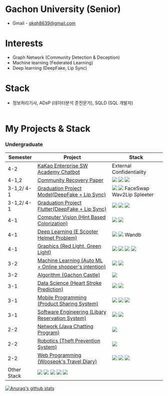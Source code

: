 # Gachon University (Senior)
* Gmail - qkqh8639@gmail.com

# Interests
* Graph Network (Community Detection & Deception)
* Machine learning (Federated Learning) 
* Deep learning (DeepFake, Lip Sync)

# Stack
* 정보처리기사, ADsP (데이터분석 준전문가), SQLD (SQL 개발자) <br><br>

# My Projects & Stack

### Undergraduate

| Semester | Project | Stack |
| -------- | ------- | ----- |
| 4-2 | [KaKao Enterprise SW Academy Chatbot](https://github.com/dntjr41/KAKAO_Chatbot_Lab) | External Confidentiality |
| 4-1,2 | [Community Recovery Paper](https://github.com/dntjr41/Community_Recovery_Paper) | <img src="https://img.shields.io/badge/Python-3776AB?style=flat-square&logo=Python&logoColor=white" /> <img src="https://img.shields.io/badge/GoogleColab-F9AB00?style=flat-square&logo=GoogleColab&logoColor=white" /> <img src="https://img.shields.io/badge/Notion-000000?style=flat-square&logo=Notion&logoColor=white" /> |
| 3-1,2/ 4-1 | [Graduation Project Model(DeepFake + Lip Sync)](https://github.com/dntjr41/Graduation_project/wiki) | <img src="https://img.shields.io/badge/Python-3776AB?style=flat-square&logo=Python&logoColor=white" /> <img src="https://img.shields.io/badge/Flask-000000?style=flat-square&logo=Flask&logoColor=white" /> FaceSwap Wav2Lip Spleeter |
| 3-1,2/ 4-1 | [Graduation Project Flutter(DeepFake + Lip Sync)](https://github.com/dntjr41/Flutter/wiki) | <img src="https://img.shields.io/badge/Flutter-02569B?style=flat-square&logo=Flutter&logoColor=white" /> <img src="https://img.shields.io/badge/AndroidStudio-3DDC84?style=flat-square&logo=AndroidStudio&logoColor=white" /> <img src="https://img.shields.io/badge/Firebase-FFCA28?style=flat-square&logo=Firebase&logoColor=white" /> |
| 4-1 | [Computer Vision (Hint Based Colorization)](https://github.com/dntjr41/CV_TermP/wiki) | <img src="https://img.shields.io/badge/Kaggle-20BEFF?style=flat-square&logo=Kaggle&logoColor=white" /> <img src="https://img.shields.io/badge/GoogleColab-F9AB00?style=flat-square&logo=GoogleColab&logoColor=white" /> |
| 4-1 | [Deep Learning (E Scooter Helmet Problem)](https://github.com/dntjr41/DeepLearning_TermP/wiki) | <img src="https://img.shields.io/badge/Python-3776AB?style=flat-square&logo=Python&logoColor=white" /> <img src="https://img.shields.io/badge/YOLO-00FFFF?style=flat-square&logo=YOLO&logoColor=white" /> Wandb |
| 4-1 | [Graphics (Red Light, Green Light)](https://github.com/dntjr41/Graphics_termProject) | <img src="https://img.shields.io/badge/JavaScript-F7DF1E?style=flat-square&logo=JavaScript&logoColor=white" /> <img src="https://img.shields.io/badge/CSS3-1572B6?style=flat-square&logo=CSS3&logoColor=white" /> <img src="https://img.shields.io/badge/PHP-777BB4?style=flat-square&logo=PHP&logoColor=white" /> <img src="https://img.shields.io/badge/Threejs-000000?style=for-the-badge&logo=Threejs&logoColor=white"> |
| 3-2 | [Machine Learning (Auto ML +  Online shopper's intention)](https://github.com/dntjr41/MachineLearning_termProject) | <img src="https://img.shields.io/badge/Python-3776AB?style=flat-square&logo=Python&logoColor=white" /> <img src="https://img.shields.io/badge/scikit-learn-F7931E?style=flat-square&logo=scikit-learn&logoColor=white" /> |
| 3-2 | [Algorithm (Gachon Castle)](https://github.com/dntjr41/Algorithm_TermP) | <img src="https://img.shields.io/badge/Java-007396?style=flat-square&logo=Java&logoColor=white" /> |
| 3-1 | [Data Science (Heart Stroke Prediction)](https://github.com/dntjr41/Data-Science_Term-Project) | <img src="https://img.shields.io/badge/Python-3776AB?style=flat-square&logo=Python&logoColor=white" /> <img src="https://img.shields.io/badge/scikit-learn-F7931E?style=flat-square&logo=scikit-learn&logoColor=white" /> |
| 3-1 | [Mobile Programming (Product Sharing System)](https://github.com/dntjr41/Mobile-Programming-14_term-project) | <img src="https://img.shields.io/badge/AndroidStudio-3DDC84?style=flat-square&logo=AndroidStudio&logoColor=white" /> <img src="https://img.shields.io/badge/Firebase-FFCA28?style=flat-square&logo=Firebase&logoColor=white" /> <img src="https://img.shields.io/badge/MySQL-4479A1?style=flat-square&logo=MySQL&logoColor=white" /> |
| 3-1 | [Software Engineering (Libary Reservation System)](https://github.com/dntjr41/Software_Engineering-Library_Reservation_Sys) | <img src="https://img.shields.io/badge/AndroidStudio-3DDC84?style=flat-square&logo=AndroidStudio&logoColor=white" /> <img src="https://img.shields.io/badge/Subversion-809CC9?style=flat-square&logo=Subversion&logoColor=white" /> |
| 2-2 | [Network (Java Chatting Program)](https://github.com/dntjr41/NW_termproject_Team10) | <img src="https://img.shields.io/badge/Java-007396?style=flat-square&logo=Java&logoColor=white" /> |
| 2-2 | [Robotics (Theft Prevention System)](https://github.com/dntjr41/Robotics-Theft_Prevention_System) | <img src="https://img.shields.io/badge/Arduino-00979D?style=flat-square&logo=Arduino&logoColor=white" /> |
| 2-2 | [Web Programming (Wooseok's Travel Diary)](https://github.com/dntjr41/Web_programming-Wooseok_travel_diary) | <img src="https://img.shields.io/badge/JavaScript-F7DF1E?style=flat-square&logo=JavaScript&logoColor=white" /> <img src="https://img.shields.io/badge/HTML5-E34F26?style=flat-square&logo=HTML5&logoColor=white" /> <img src="https://img.shields.io/badge/CSS3-1572B6?style=flat-square&logo=CSS3&logoColor=white" /> |
| Other Stack | <img src="https://img.shields.io/badge/AmazonAWS-232F3E?style=flat-square&logo=AmazonAWS&logoColor=white" /> <img src="https://img.shields.io/badge/Kakao-FFCD00?style=flat-square&logo=KakaoICloud&logoColor=white" /> <img src="https://img.shields.io/badge/C-A8B9CC?style=flat-square&logo=C&logoColor=white" /> <img src="https://img.shields.io/badge/R-276DC3?style=flat-square&logo=R&logoColor=white" />  <img src="https://img.shields.io/badge/Linux-FCC624?style=flat-square&logo=Linux&logoColor=white" /> |

[![Anurag's github stats](https://github-readme-stats.vercel.app/api?username=dntjr41)](https://github.com/anuraghazra/github-readme-stats)
